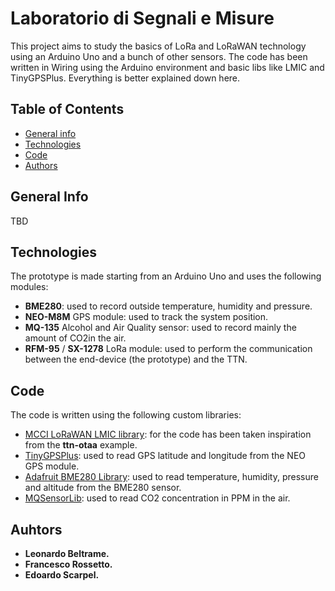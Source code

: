 # Laboratorio di Segnali e Misure

This project aims to study the basics of LoRa and LoRaWAN technology using an Arduino Uno and a bunch of other sensors. The code has been written in Wiring using the Arduino environment and basic libs like LMIC and TinyGPSPlus. Everything is better explained down here.

## Table of Contents
* [General info](#general-info)
* [Technologies](#technologies)
* [Code](#code)
* [Authors](#authors)

## General Info

TBD

## Technologies

The prototype is made starting from an Arduino Uno and uses the following modules:
* **BME280**: used to record outside temperature, humidity and pressure.
* **NEO-M8M** GPS module: used to track the system position.
* **MQ-135** Alcohol and Air Quality sensor: used to record mainly the amount of CO2in the air.
* **RFM-95** / **SX-1278** LoRa module: used to perform the communication between the end-device (the prototype) and the TTN.

## Code

The code is written using the following custom libraries:
* [MCCI LoRaWAN LMIC library](https://github.com/mcci-catena/arduino-lmic): for the code has been taken inspiration from the **ttn-otaa** example.
* [TinyGPSPlus](https://github.com/mikalhart/TinyGPSPlus): used to read GPS latitude and longitude from the NEO GPS module.
* [Adafruit BME280 Library](https://github.com/adafruit/Adafruit_BME280_Library): used to read temperature, humidity, pressure and altitude from the BME280 sensor.
* [MQSensorLib](https://github.com/miguel5612/MQSensorsLib): used to read CO2 concentration in PPM in the air.

## Auhtors

* **Leonardo Beltrame.**
* **Francesco Rossetto.**
* **Edoardo Scarpel.**
